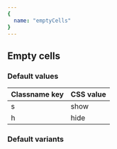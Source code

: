 ```yaml
---
{
  name: "emptyCells"
}
---
```


## Empty cells

### Default values
<!-- defaults.values.start -->
|Classname key|CSS value|
|-------------|---------|
|s            |show     |
|h            |hide     |

<!-- defaults.values.end -->


### Default variants
<!-- defaults.variants.start -->

<!-- defaults.variants.end -->
